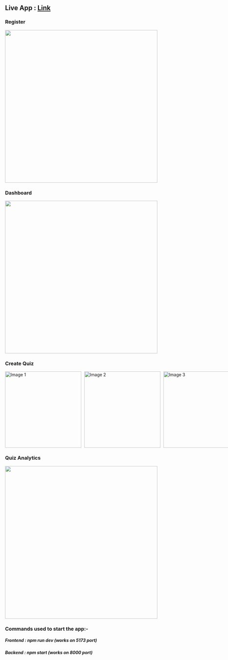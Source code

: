 ## Live App : <a href="https://quizzie-kappa.vercel.app" target="_blank">Link</a>

### Register 
<img src="https://github.com/logic-found/Quizzie/assets/93260606/c6a9396c-5a01-4d09-a501-81e5ffd37dce" width="500"/>

### Dashboard
<img src="https://github.com/logic-found/Quizzie/assets/93260606/c9337901-4f93-4967-92a7-c7db442cca4c" width="500"/>

### Create Quiz 
<div style="display: flex; justify-content: space-between; gap:10px">
    <img src="https://github.com/logic-found/Quizzie/assets/93260606/b44c48b8-62e1-4c2e-a172-74e50c675adb" alt="Image 1" height="250" width="250">
    <img src="https://github.com/logic-found/Quizzie/assets/93260606/5decc588-0449-4953-ba00-a735ad3c506c" alt="Image 2" height="250"  width="250">
    <img src="https://github.com/logic-found/Quizzie/assets/93260606/0e217c8b-7891-4252-aeeb-165537441237" alt="Image 3" height="250" width="250">

</div>

### Quiz Analytics
<img src="https://github.com/logic-found/Quizzie/assets/93260606/0880888c-5604-4757-9431-ca58ea154df2" width="500"/>


### Commands used to start the app:-

##### Frontend : npm run dev (works on 5173 port)
##### Backend : npm start (works on 8000 port)
